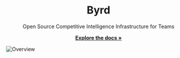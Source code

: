 
<div align="center">
  <h1> Byrd </h1>
  <p>Open Source Competitive Intelligence Infrastructure for Teams</p>
  <p>
    <a href="https://github.com/wizenheimer/byrd/tree/main/backend/docs/api"><strong>Explore the docs »</strong></a>
  </p>
</div>

![Overview](https://github.com/user-attachments/assets/31bab7e4-d052-4ca0-8a32-bfcc94834281)

